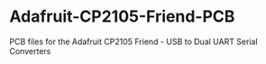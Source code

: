 # Adafruit-CP2105-Friend-PCB
PCB files for the Adafruit CP2105 Friend - USB to Dual UART Serial Converters
